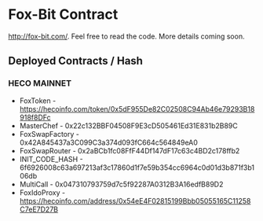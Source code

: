 # Fox-Bit Contract
 
http://fox-bit.com/. Feel free to read the code. More details coming soon.

## Deployed Contracts / Hash

### HECO MAINNET

- FoxToken         -  https://hecoinfo.com/token/0x5dF955De82C02508C94Ab46e79293B18918f8DFc
- MasterChef         -  0x22c132BBF04508F9E3cD505461Ed31E831b2B89C
- FoxSwapFactory         -  0x42A845437a3C099C3a374d093fC664c564849eA0
- FoxSwapRouter         -  0x2aBCb1fc08FfF44Df147dF17c63c4BD2c178ffb2
- INIT_CODE_HASH         -  6f6926008c63a697213af3c17860d1f7e59b354cc6964c0d01d3b871f3b106db
- MultiCall         -  0x047310793759d7c5f92287A0312B3A16edfB89D2
- FoxIdoProxy         -  https://hecoinfo.com/address/0x54eE4F02815199Bbb05055165C11258C7eE7D27B
